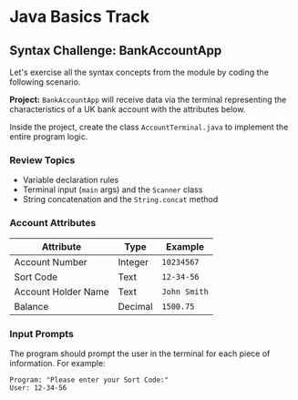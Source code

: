 # Java Basics Track

## Syntax Challenge: BankAccountApp

Let's exercise all the syntax concepts from the module by coding the following scenario.

**Project:** `BankAccountApp` will receive data via the terminal representing the characteristics of a UK bank account with the attributes below.

Inside the project, create the class `AccountTerminal.java` to implement the entire program logic.

### Review Topics
- Variable declaration rules  
- Terminal input (`main` args) and the `Scanner` class  
- String concatenation and the `String.concat` method  

### Account Attributes

| Attribute              | Type    | Example       |
|------------------------|---------|---------------|
| Account Number         | Integer | `10234567`    |
| Sort Code              | Text    | `12-34-56`    |
| Account Holder Name    | Text    | `John Smith`  |
| Balance                | Decimal | `1500.75`     |

### Input Prompts

The program should prompt the user in the terminal for each piece of information. For example:

```text
Program: "Please enter your Sort Code:"
User: 12-34-56

